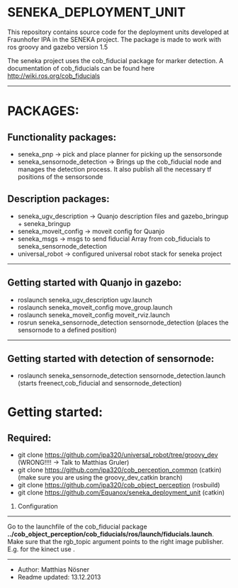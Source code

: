 SENEKA_DEPLOYMENT_UNIT
======================

This repository contains source code for the deployment units developed at Fraunhofer IPA in the SENEKA project.
The package is made to work with ros groovy and gazebo version 1.5

The seneka project uses the cob_fiducial package for marker detection. A documentation of cob_fiducials can be found here http://wiki.ros.org/cob_fiducials

----------------------------------------------------------------------

PACKAGES:
=========

Functionality packages:
-----------------------
* seneka_pnp -> pick and place planner for picking up the sensorsonde
* seneka_sensornode_detection -> Brings up the cob_fiducial node and manages the detection process. It also publish all the necessary tf positions of the sensorsonde
				
Description packages:
-----------------------
* seneka_ugv_description -> Quanjo description files and gazebo_bringup + seneka_bringup
* seneka_moveit_config -> moveit config for Quanjo
* seneka_msgs -> msgs to send fiducial Array from cob_fiducials to seneka_sensornode_detection
* universal_robot -> configured universal robot stack for seneka project

----------------------------------------------------------------------


Getting started with Quanjo in gazebo:
----------------------------------------
* roslaunch seneka_ugv_description ugv.launch
* roslaunch seneka_moveit_config move_group.launch
* roslaunch seneka_moveit_config moveit_rviz.launch
* rosrun seneka_sensornode_detection sensornode_detection (places the sensornode to a defined position)

----------------------------------------------------------------------

Getting started with detection of sensornode:
-----------------------------------------
* roslaunch seneka_sensornode_detection sensornode_detection.launch (starts freenect,cob_fiducial and sensornode_detection)


Getting started:
=========

Required:
---------
* git clone https://github.com/ipa320/universal_robot/tree/groovy_dev (WRONG!!!! -> Talk to Matthias Gruler) 
* git clone https://github.com/ipa320/cob_perception_common (catkin) (make sure you are using the groovy_dev_catkin branch) 
* git clone https://github.com/ipa320/cob_object_perception (rosbuild)
* git clone https://github.com/Equanox/seneka_deployment_unit (catkin)

1. Configuration
---------------------------------------------------------------------
Go to the launchfile of the cob_fiducial package **../cob_object_perception/cob_fiducials/ros/launch/fiducials.launch**.
Make sure that the rgb_topic argument points to the right image publisher.
E.g. for the kinect use <arg name="rgb_topic" default="/camera/rgb/" />.




---------------------------------------------------------------------
* Author: Matthias Nösner 
* Readme updated: 13.12.2013


